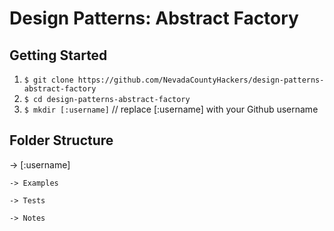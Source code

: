 Design Patterns: Abstract Factory
================================

## Getting Started

1. `$ git clone https://github.com/NevadaCountyHackers/design-patterns-abstract-factory`
2. `$ cd design-patterns-abstract-factory`
3. `$ mkdir [:username]` // replace [:username] with your Github username


## Folder Structure

-> [:username]

	-> Examples

	-> Tests

	-> Notes
